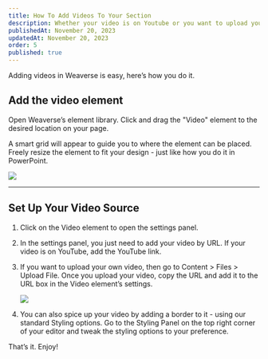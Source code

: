 ```yaml
---
title: How To Add Videos To Your Section
description: Whether your video is on Youtube or you want to upload your own video, adding video in Weaverse is easy. Here's how.
publishedAt: November 20, 2023
updatedAt: November 20, 2023
order: 5
published: true
---
```


Adding videos in Weaverse is easy, here’s how you do it.

Add the video element
---------------------

Open Weaverse’s element library. Click and drag the "Video" element to the desired location on your page.

A smart grid will appear to guide you to where the element can be placed. Freely resize the element to fit your design -
just like how you do it in PowerPoint.

![](https://downloads.intercomcdn.com/i/o/707949654/ad28d250b4b16e854b2bbc36/video-editing.gif)

* * *

Set Up Your Video Source
------------------------

1. Click on the Video element to open the settings panel.

2. In the settings panel, you just need to add your video by URL. If your video is on YouTube, add the YouTube link.

3. If you want to upload your own video, then go to Content > Files > Upload File. Once you upload your video, copy the
   URL and add it to the URL box in the Video element’s settings.

   ![](https://downloads.intercomcdn.com/i/o/707947354/8ad7b03c0206862e2fa0ca16/upload+video.png)

4. You can also spice up your video by adding a border to it - using our standard Styling options. Go to the Styling
   Panel on the top right corner of your editor and tweak the styling options to your preference.

That’s it. Enjoy!